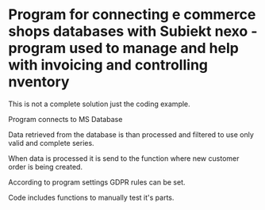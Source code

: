 # Program for connecting e commerce shops databases with Subiekt nexo - program used to manage and help with invoicing and controlling nventory

This is not a complete solution just the coding example.

Program connects to MS Database 

Data retrieved from the database is than processed and filtered to use only valid and complete series.

When data is processed it is send to the function where new customer order is being created. 

According to program settings GDPR rules can be set. 

Code includes functions to manually test it's parts. 
